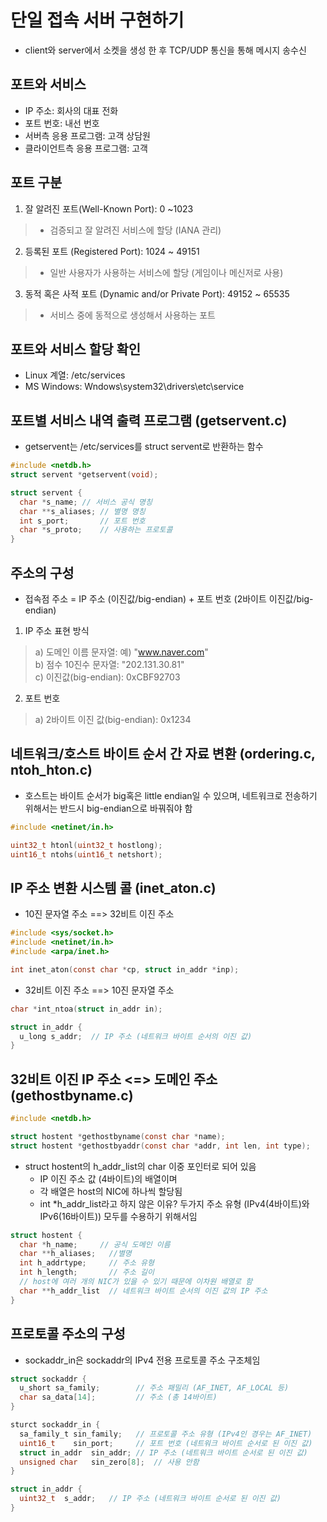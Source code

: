 # 단일 접속 서버 구현하기
* client와 server에서 소켓을 생성 한 후 TCP/UDP 통신을 통해 메시지 송수신

## 포트와 서비스 
* IP 주소: 회사의 대표 전화
* 포트 번호: 내선 번호
* 서버측 응용 프로그램: 고객 상담원
* 클라이언트측 응용 프로그램: 고객

## 포트 구분
1. 잘 알려진 포트(Well-Known Port): 0 ~1023
> - 검증되고 잘 알려진 서비스에 할당 (IANA 관리)
2. 등록된 포트 (Registered Port): 1024 ~ 49151 
> - 일반 사용자가 사용하는 서비스에 할당 (게임이나 메신저로 사용)
3. 동적 혹은 사적 포트 (Dynamic and/or Private Port): 49152 ~ 65535
> - 서비스 중에 동적으로 생성해서 사용하는 포트

## 포트와 서비스 할당 확인
* Linux 계열: /etc/services
* MS Windows: Wndows\system32\drivers\etc\service

## 포트별 서비스 내역 출력 프로그램 (getservent.c)
* getservent는 /etc/services를 struct servent로 반환하는 함수
``` c
#include <netdb.h>
struct servent *getservent(void);
```
``` c
struct servent {
  char *s_name; // 서비스 공식 명칭
  char **s_aliases; // 별명 명칭
  int s_port;       // 포트 번호
  char *s_proto;    // 사용하는 프로토콜
}
```

## 주소의 구성
* 접속점 주소 = IP 주소 (이진값/big-endian) + 포트 번호 (2바이트 이진값/big-endian)
1. IP 주소 표현 방식
> a) 도메인 이름 문자열: 예) "www.naver.com"   
> b) 점수 10진수 문자열: "202.131.30.81"   
> c) 이진값(big-endian): 0xCBF92703    
2. 포트 번호
> a) 2바이트 이진 값(big-endian): 0x1234

## 네트워크/호스트 바이트 순서 간 자료 변환 (ordering.c, ntoh_hton.c)
* 호스트는 바이트 순서가 big혹은 little endian일 수 있으며, 네트워크로 전송하기 위해서는 반드시 big-endian으로 바꿔줘야 함
``` c
#include <netinet/in.h>

uint32_t htonl(uint32_t hostlong);
uint16_t ntohs(uint16_t netshort);

```

## IP 주소 변환 시스템 콜 (inet_aton.c)
* 10진 문자열 주소 ==> 32비트 이진 주소
``` c
#include <sys/socket.h>
#include <netinet/in.h>
#include <arpa/inet.h>

int inet_aton(const char *cp, struct in_addr *inp);
```

* 32비트 이진 주소 ==> 10진 문자열 주소  
``` c
char *int_ntoa(struct in_addr in);

struct in_addr {
  u_long s_addr;  // IP 주소 (네트워크 바이트 순서의 이진 값)
}
```

## 32비트 이진 IP 주소 <=> 도메인 주소 (gethostbyname.c)
``` c
#include <netdb.h>

struct hostent *gethostbyname(const char *name);
struct hostent *gethostbyaddr(const char *addr, int len, int type);
```

* struct hostent의 h_addr_list의 char 이중 포인터로 되어 있음
  - IP 이진 주소 값 (4바이트)의 배열이며
  - 각 배열은 host의 NIC에 하나씩 할당됨
  - int *h_addr_list라고 하지 않은 이유? 두가지 주소 유형 (IPv4(4바이트)와 IPv6(16바이트)) 모두를 수용하기 위해서임

``` c
struct hostent {
  char *h_name;     // 공식 도메인 이름
  char **h_aliases;   //별명 
  int h_addrtype;     // 주소 유형
  int h_length;       // 주소 길이
  // host에 여러 개의 NIC가 있을 수 있기 때문에 이차원 배열로 함
  char **h_addr_list  // 네트워크 바이트 순서의 이진 값의 IP 주소
}
```

## 프로토콜 주소의 구성
* sockaddr_in은 sockaddr의 IPv4 전용 프로토콜 주소 구조체임
``` c
struct sockaddr {
  u_short sa_family;        // 주소 패밀리 (AF_INET, AF_LOCAL 등)
  char sa_data[14];         // 주소 (총 14바이트)
}
```
``` c
sturct sockaddr_in {
  sa_family_t sin_family;   // 프로토콜 주소 유형 (IPv4인 경우는 AF_INET)
  uint16_t    sin_port;     // 포트 번호 (네트워크 바이트 순서로 된 이진 값)
  struct in_addr  sin_addr; // IP 주소 (네트워크 바이트 순서로 된 이진 값)
  unsigned char   sin_zero[8];  // 사용 안함
}

struct in_addr {
  uint32_t  s_addr;   // IP 주소 (네트워크 바이트 순서로 된 이진 값)
}
```